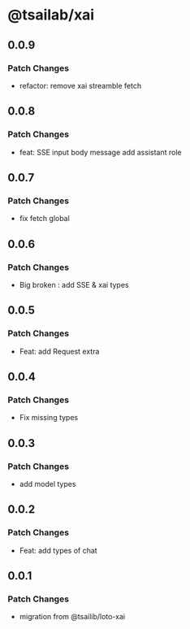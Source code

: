 # @tsailab/xai

## 0.0.9

### Patch Changes

- refactor: remove xai streamble fetch

## 0.0.8

### Patch Changes

- feat: SSE input body message add assistant role

## 0.0.7

### Patch Changes

- fix fetch global

## 0.0.6

### Patch Changes

- Big broken : add SSE & xai types

## 0.0.5

### Patch Changes

- Feat: add Request extra

## 0.0.4

### Patch Changes

- Fix missing types

## 0.0.3

### Patch Changes

- add model types

## 0.0.2

### Patch Changes

- Feat: add types of chat

## 0.0.1

### Patch Changes

- migration from @tsailib/loto-xai
